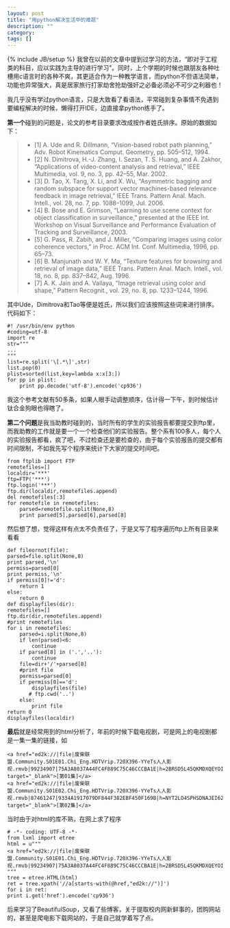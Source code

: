 ```yaml
---
layout: post
title: "用python解决生活中的难题"
description: ""
category: 
tags: []
---
```

{% include JB/setup %}
我曾在以前的文章中提到过学习的方法，“即对于工程类的科目，应以实践为主导的进行学习"。同时，上个学期的时候也跟朋友各种吐槽用c语言时的各种不爽，其更适合作为一种教学语言，而python不但语法简单，功能也异常强大，真是居家旅行打家劫舍抢劫强奸之必备必须必不可少之利器也！

我几乎没有学过python语言，只是大致看了看语法，平常碰到复杂事情不免遇到要编程解决的时候，懒得打开IDE，边直接拿python练手了。 

**第一个**碰到的问题是，论文的参考目录要求改成按作者姓氏排序。原始的数据如下：
>* [1] A. Ude and R. Dillmann, “Vision-based robot path planning,” Adv. Robot Kinematics Comput. Geometry, pp. 505–512, 1994.
>* [2] N. Dimitrova, H.-J. Zhang, I. Sezan, T. S. Huang, and A. Zakhor, “Applications of video-content analysis and retrieval,” IEEE Multimedia, vol. 9, no. 3, pp. 42–55, Mar. 2002.
>* [3] D. Tao, X. Tang, X. Li, and X. Wu, “Asymmetric bagging and random subspace for support vector machines-based relevance feedback in image retrieval,” IEEE Trans. Pattern Anal. Mach. Intell., vol. 28, no. 7, pp. 1088–1099, Jul. 2006.
>* [4] B. Bose and E. Grimson, “Learning to use scene context for object classification in surveillance,” presented at the IEEE Int. Workshop on Visual Surveillance and Performance Evaluation of Tracking and Surveillance, 2003.
>* [5] G. Pass, R. Zabih, and J. Miller, “Comparing images using color coherence vectors,” in Proc. ACM Int. Conf. Multimedia, 1996, pp. 65–73.
>* [6] B. Manjunath and W. Y. Ma, “Texture features for browsing and retrieval of image data,” IEEE Trans. Pattern Anal. Mach. Intell., vol. 18, no. 8, pp. 837–842, Aug. 1996.
>* [7] A. K. Jain and A. Vailaya, “Image retrieval using color and shape,” Pattern Recognit., vol. 29, no. 8, pp. 1233–1244, 1996.  

其中Ude，Dimitrova和Tao等便是姓氏，所以我们应该按照这些词来进行排序。
代码如下：

    #! /usr/bin/env python
    #coding=utf-8
    import re
    str="""
    ...
    """
    list=re.split('\[.*\]',str)
    list.pop(0)
    plist=sorted(list,key=lambda x:x[3:])
    for pp in plist:
        print pp.decode('utf-8').encode('cp936')

我这个参考文献有50多条，如果人眼手动调整顺序，估计得一下午，到时候估计钛合金狗眼也得瞎了。  

**第二个问题**是我当助教时碰到的，当时所有的学生的实验报告都要提交到ftp里，而我助教的工作就是要一个一个检查他们的实验报告。整个系有100多人，每个人的实验报告都看，疯了吧，不过检查还是要检查的，由于每个实验报告的提交都有时间限制，不如我先写个程序来统计下大家的提交时间吧。   

    from ftplib import FTP
    remotefiles=[]
    localdir='***'
    ftp=FTP('***')
    ftp.login('***')
    ftp.dir(localdir,remotefiles.append)
    del remotefiles[:3]
    for remotefile in remotefiles:
        parsed=remotefile.split(None,8)
        print parsed[5],parsed[6],parsed[8]
然后想了想，觉得这样有点太不负责任了，于是又写了程序遍历ftp上所有目录来看看  

    def fileornot(file):
    parsed=file.split(None,8)
    print parsed,'\n'
    permiss=parsed[0]
    print permiss,'\n'
    if permiss[0]!='d':
        return 1
    else:
        return 0
    def displayfiles(dir):
    remotefiles=[]
    ftp.dir(dir,remotefiles.append)
    #print remotefiles
    for i in remotefiles:
        parsed=i.split(None,8)
        if len(parsed)<6:
            continue
        if parsed[8] in ('.','..'):
            continue
        file=dir+'/'+parsed[8]
        #print file
        permiss=parsed[0]
        if permiss[0]=='d':
            displayfiles(file)
           # ftp.cwd('..')
        else:
            print file
    return 0
    displayfiles(localdir)

**最后**就是经常用到的html分析了，年前的时候下载电视剧，可是网上的电视剧都是一集一集的链接，如

    <a href="ed2k://|file|废柴联盟.Community.S01E01.Chi_Eng.HDTVrip.720X396-YYeTs人人影视.rmvb|99234907|75A3A8037A44FC4F889C75C46CCCBA1E|h=2BRSD5L45QKMDXQEYOI3JP2RMDEWK7ED|/" target="_blank">[第01集]</a>
    <a href="ed2k://|file|废柴联盟.Community.S01E02.Chi_Eng.HDTVrip.720X396-YYeTs人人影视.rmvb|87461247|9334A1917079DF844F382EBF450F169B|h=NYT2LO4SPHSDNAJEI6244BXCSKWAN3KN|/" target="_blank">[第02集]</a>

当时由于对html的库不熟，在网上求了程序

    # -*- coding: UTF-8 -*-
    from lxml import etree
    html = u"""
    <a href="ed2k://|file|废柴联盟.Community.S01E01.Chi_Eng.HDTVrip.720X396-YYeTs人人影视.rmvb|99234907|75A3A8037A44FC4F889C75C46CCCBA1E|h=2BRSD5L45QKMDXQEYOI3JP
    """
    tree = etree.HTML(html)
    ret = tree.xpath('//a[starts-with(@href,"ed2k://")]')
    for i in ret:
    print i.get('href').encode('cp936')
后来学习了BeautifulSoup，又看了些博客，关于提取校内网新鲜事的，团购网站的，甚至是爬电影下载网站的，于是自己就学着写了点。